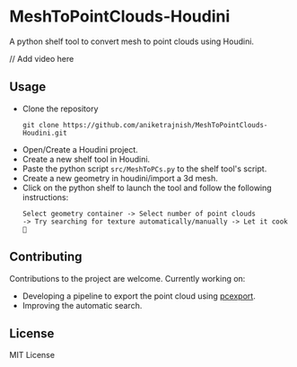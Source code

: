 # MeshToPointClouds-Houdini
A python shelf tool to convert mesh to point clouds using Houdini.

// Add video here

## Usage
* Clone the repository
  ```
  git clone https://github.com/aniketrajnish/MeshToPointClouds-Houdini.git
  ```
* Open/Create a Houdini project.
* Create a new shelf tool in Houdini.
* Paste the python script `src/MeshToPCs.py` to the shelf tool's script.
* Create a new geometry in houdini/import a 3d mesh.
*  Click on the python shelf to launch the tool and follow the following instructions:
   ```
   Select geometry container -> Select number of point clouds
   -> Try searching for texture automatically/manually -> Let it cook 🫦
   ```

## Contributing
Contributions to the project are welcome. Currently working on:
* Developing a pipeline to export the point cloud using [pcexport](https://www.sidefx.com/docs/houdini/vex/functions/pcexport.html).
* Improving the automatic search.

## License
MIT License
